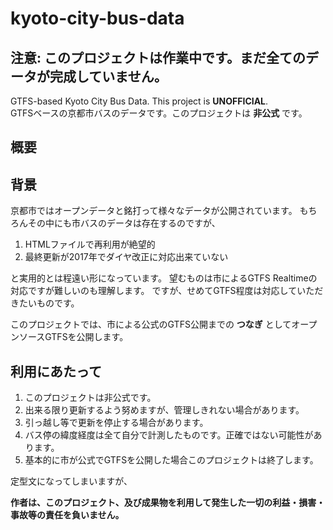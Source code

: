 # kyoto-city-bus-data
## 注意: このプロジェクトは作業中です。まだ全てのデータが完成していません。

GTFS-based Kyoto City Bus Data. This project is **UNOFFICIAL**.    
GTFSベースの京都市バスのデータです。このプロジェクトは **非公式** です。

## 概要

## 背景
京都市ではオープンデータと銘打って様々なデータが公開されています。
もちろんその中にも市バスのデータは存在するのですが、

1. HTMLファイルで再利用が絶望的
1. 最終更新が2017年でダイヤ改正に対応出来ていない

と実用的とは程遠い形になっています。
望むものは市によるGTFS Realtimeの対応ですが難しいのも理解します。
ですが、せめてGTFS程度は対応していただきたいものです。

このプロジェクトでは、市による公式のGTFS公開までの **つなぎ** としてオープンソースGTFSを公開します。

## 利用にあたって

1. このプロジェクトは非公式です。
2. 出来る限り更新するよう努めますが、管理しきれない場合があります。
3. 引っ越し等で更新を停止する場合があります。
4. バス停の緯度経度は全て自分で計測したものです。正確ではない可能性があります。
5. 基本的に市が公式でGTFSを公開した場合このプロジェクトは終了します。

定型文になってしまいますが、

**作者は、このプロジェクト、及び成果物を利用して発生した一切の利益・損害・事故等の責任を負いません。**
